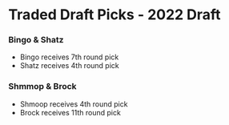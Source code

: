 # Traded Draft Picks - 2022 Draft

### Bingo & Shatz
* Bingo receives 7th round pick
* Shatz receives 4th round pick

### Shmmop & Brock
* Shmoop receives 4th round pick
* Brock receives 11th round pick
